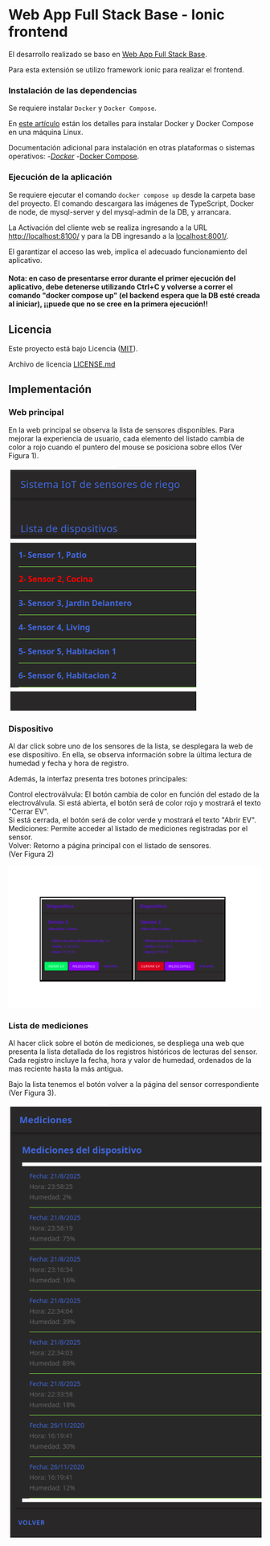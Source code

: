 Web App Full Stack Base - Ionic frontend
========================================

El desarrollo realizado se baso en [Web App Full Stack Base](https://github.com/gotoiot/app-fullstack-base).

Para esta extensión se utilizo framework ionic para realizar el frontend.

### Instalación de las dependencias

Se requiere instalar `Docker` y `Docker Compose`. 

En [este artículo](https://www.gotoiot.com/pages/articles/docker_installation_linux/) están los detalles para instalar Docker y Docker Compose en una máquina Linux.

Documentación adicional para instalación en otras plataformas o sistemas operativos:
-*[Docker](https://docs.docker.com/get-docker/)
-*[Docker Compose](https://docs.docker.com/compose/install/).

### Ejecución de la aplicación

Se requiere ejecutar el comando `docker compose up` desde la carpeta base del proyecto. El comando descargara las imágenes de TypeScript, Docker de node, de mysql-server y del mysql-admin de la DB, y arrancara. 

La Activación del cliente web se realiza ingresando a la URL [http://localhost:8100/](http://localhost:8100/) y para la DB ingresando a la [localhost:8001/](http://localhost:8001/). 

El garantizar el acceso las web, implica el adecuado funcionamiento del aplicativo.

#### Nota: en caso de presentarse error durante el primer ejecución del aplicativo, debe detenerse utilizando Ctrl+C y volverse a correr el comando "docker compose up" (el backend espera que la DB esté creada al iniciar), ¡¡puede que no se cree en la primera ejecución!!

## Licencia
Este proyecto está bajo Licencia ([MIT](https://choosealicense.com/licenses/mit/)).

Archivo de licencia [LICENSE.md](LICENSE.md)

## Implementación 

### Web principal
En la web principal se observa la lista de sensores disponibles. Para mejorar la experiencia de usuario, cada elemento del listado cambia de color a rojo cuando el puntero del mouse se posiciona sobre ellos (Ver Figura 1).  

![Figura 1](/imagenes/Figura1.png)

### Dispositivo
Al dar click sobre uno de los sensores de la lista, se desplegara la web de ese dispositivo. En ella, se observa información sobre la última lectura de humedad y fecha y hora de registro.

Además, la interfaz presenta tres botones principales:

Control electroválvula: El botón cambia de color en función del estado  de la electroválvula.
Si está abierta, el botón será de color rojo y mostrará el texto "Cerrar EV".  
Si está cerrada, el botón será de color verde y mostrará el texto "Abrir EV".  
Mediciones: Permite acceder al listado de mediciones registradas por el sensor.  
Volver: Retorno a página principal con el listado de sensores.  
(Ver Figura 2)  

![Figura 2](/imagenes/Figura2.png)

### Lista de mediciones 
Al hacer click sobre el botón de mediciones, se despliega una web que presenta la lista detallada de los registros históricos de lecturas del sensor. Cada registro incluye la fecha, hora y valor de humedad, ordenados de la mas reciente hasta la más antigua.  

Bajo la lista tenemos el botón volver a la página del sensor correspondiente (Ver Figura 3).  

![Figura 3](/imagenes/Figura3.png)


